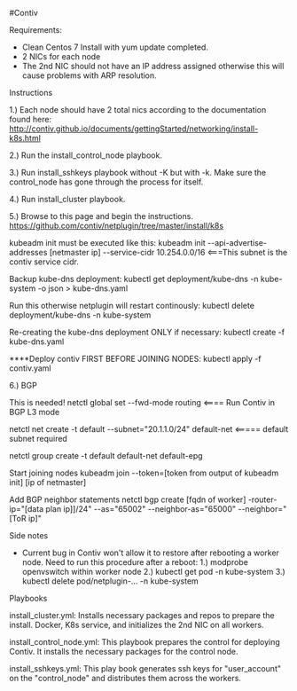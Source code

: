 #Contiv


Requirements:
- Clean Centos 7 Install with yum update completed.
- 2 NICs for each node
- The 2nd NIC should not have an IP address assigned otherwise this will cause problems with ARP resolution.


Instructions

1.) Each node should have 2 total nics according to the documentation found here:
http://contiv.github.io/documents/gettingStarted/networking/install-k8s.html


2.) Run the install_control_node playbook.

3.) Run install_sshkeys playbook without -K but with -k.  Make sure the control_node has gone through the process for itself.

4.) Run install_cluster playbook.


5.) Browse to this page and begin the instructions.
https://github.com/contiv/netplugin/tree/master/install/k8s

kubeadm init must be executed like this:
kubeadm init --api-advertise-addresses [netmaster ip] --service-cidr 10.254.0.0/16   <===This subnet is the contiv service cidr.

Backup kube-dns deployment:
kubectl get deployment/kube-dns -n kube-system -o json  > kube-dns.yaml

Run this otherwise netplugin will restart continously:
kubectl delete deployment/kube-dns -n kube-system

Re-creating the kube-dns deployment ONLY if necessary:
kubectl create -f kube-dns.yaml


****Deploy contiv FIRST BEFORE JOINING NODES:
kubectl apply -f contiv.yaml


6.) BGP

This is needed!
netctl global set --fwd-mode routing    <==== Run Contiv in BGP L3 mode

netctl net create -t default --subnet="20.1.1.0/24" default-net   <===== default subnet required

netctl group create -t default default-net default-epg


Start joining nodes
kubeadm join --token=[token from output of kubeadm init] [ip of netmaster]


Add BGP neighbor statements
netctl bgp create [fqdn of worker] -router-ip="[data plan ip]]/24" --as="65002" --neighbor-as="65000" --neighbor="[ToR ip]"



Side notes
- Current bug in Contiv won't allow it to restore after rebooting a worker node.  Need to run this procedure after a reboot:
	1.) modprobe openvswitch within worker node
	2.) kubectl get pod -n kube-system
	3.) kubectl delete pod/netplugin-... -n kube-system


Playbooks

install_cluster.yml:
Installs necessary packages and repos to prepare the install.  Docker, K8s service, and initializes the 2nd NIC on all workers.

install_control_node.yml:
This playbook prepares the control for deploying Contiv.  It installs the necessary packages for the control node.

install_sshkeys.yml:
This play book generates ssh keys for "user_account" on the "control_node" and distributes them across the workers.





